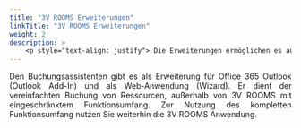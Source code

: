 ```yaml
---
title: "3V ROOMS Erweiterungen"
linkTitle: "3V ROOMS Erweiterungen"
weight: 2
description: >
    <p style="text-align: justify"> Die Erweiterungen ermöglichen es außerhalb von 3V ROOMS Ressourcen zu buchen. </p>
---
```

<p style="text-align: justify"> Den Buchungsassistenten gibt es als Erweiterung für Office 365 Outlook (Outlook Add-In) und als Web-Anwendung (Wizard). Er dient der vereinfachten Buchung von Ressourcen, außerhalb von 3V ROOMS mit eingeschränktem Funktionsumfang. Zur Nutzung des kompletten Funktionsumfang nutzen Sie weiterhin die 3V ROOMS Anwendung. </p>
